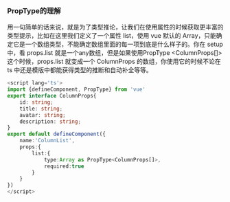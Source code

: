 ### PropType的理解
用一句简单的话来说，就是为了类型推论，让我们在使用属性的时候获取更丰富的类型提示，比如在这里我们定义了一个属性 list，使用 vue 默认的 Array，只能确定它是一个数组类型，不能确定数组里面的每一项到底是什么样子的。你在 setup 中，看 props.list 就是一个any数组，但是如果使用PropType <ColumnProps[]> 这个时候，props.list 就变成一个 ColumnProps 的数组，你使用它的时候不论在 ts 中还是模版中都能获得类型的推断和自动补全等等。
```typescript
<script lang='ts'>
import {defineComponent, PropType} from 'vue'
export interface ColumnProps{
    id: string;
    title: string;
    avatar: string;
    description: string;
}
export default defineComponent({
    name:'ColumnList',
    props:{
        list:{
            type:Array as PropType<ColumnProps[]>,
            required:true
        }
    }
})
</script>

```